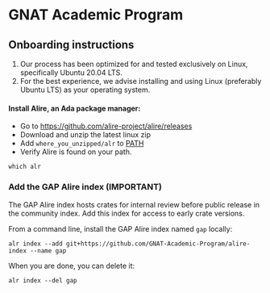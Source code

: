 # GNAT Academic Program

## Onboarding instructions

1. Our process has been optimized for and tested exclusively on Linux, specifically Ubuntu 20.04 LTS.    
2. For the best experience, we advise installing and using Linux (preferably Ubuntu LTS) as your operating system.

#### Install Alire, an Ada package manager: 
- Go to https://github.com/alire-project/alire/releases
- Download and unzip the latest linux zip
- Add `where_you_unzipped/alr` to [PATH](https://phoenixnap.com/kb/linux-add-to-path)  
- Verify Alire is found on your path. 
``` 
which alr
```

### Add the GAP Alire index (IMPORTANT)
The GAP Alire index hosts crates for internal review before public release in the community index. Add this index for access to early crate versions.

From a command line, install the GAP Alire index named `gap` locally:
```
alr index --add git+https://github.com/GNAT-Academic-Program/alire-index --name gap
```

When you are done, you can delete it:
```
alr index --del gap
```